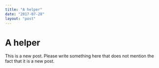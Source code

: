 ```yaml
---
title: "A helper"
date: "2017-07-28"
layout: "post"
---
```

# A helper

This is a new post. Please write something here that does not mention the fact that it is a new post.